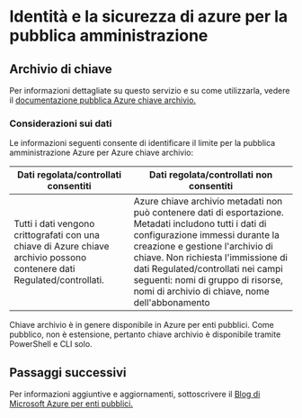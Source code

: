 <properties
    pageTitle="Documentazione per la pubblica amministrazione Azure | Microsoft Azure"
    description="In questo modo un confronto delle caratteristiche e indicazioni sullo sviluppo di applicazioni per la pubblica amministrazione Azure"
    services="Azure-Government"
    cloud="gov"
    documentationCenter=""
    authors="ryansoc"
    manager="zakramer"
    editor=""/>

<tags
    ms.service="multiple"
    ms.devlang="na"
    ms.topic="article"
    ms.tgt_pltfrm="na"
    ms.workload="azure-government"
    ms.date="10/12/2016"
    ms.author="ryansoc"/>


#  <a name="azure-government-security-and-identity"></a>Identità e la sicurezza di azure per la pubblica amministrazione

##  <a name="key-vault"></a>Archivio di chiave
Per informazioni dettagliate su questo servizio e su come utilizzarla, vedere il <a href="https://azure.microsoft.com/documentation/services/key-vault">documentazione pubblica Azure chiave archivio.</a>

### <a name="data-considerations"></a>Considerazioni sui dati
Le informazioni seguenti consente di identificare il limite per la pubblica amministrazione Azure per Azure chiave archivio:

| Dati regolata/controllati consentiti | Dati regolata/controllati non consentiti |
|--------------------------------------------------------------------------------------|-----------------------------------------------------------------------------------------------------------------------------------------------------------------------------------------------------------------------------------------------------------------------------------------------------------------|
| Tutti i dati vengono crittografati con una chiave di Azure chiave archivio possono contenere dati Regulated/controllati. | Azure chiave archivio metadati non può contenere dati di esportazione. Metadati includono tutti i dati di configurazione immessi durante la creazione e gestione l'archivio di chiave.  Non richiesta l'immissione di dati Regulated/controllati nei campi seguenti: nomi di gruppo di risorse, nomi di archivio di chiave, nome dell'abbonamento |

Chiave archivio è in genere disponibile in Azure per enti pubblici. Come pubblico, non è estensione, pertanto chiave archivio è disponibile tramite PowerShell e CLI solo.

## <a name="next-steps"></a>Passaggi successivi

Per informazioni aggiuntive e aggiornamenti, sottoscrivere il <a href="https://blogs.msdn.microsoft.com/azuregov/">Blog di Microsoft Azure per enti pubblici.</a>
